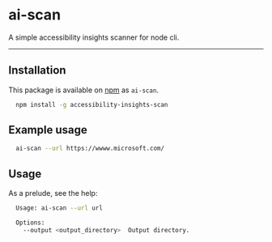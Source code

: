 <!--
Copyright (c) Microsoft Corporation. All rights reserved.
Licensed under the MIT License.
-->

# ai-scan

A simple accessibility insights scanner for node cli.

---

## Installation

This package is available on [npm](http://npmjs.com) as `ai-scan`.

```sh
  npm install -g accessibility-insights-scan
```

## Example usage

```sh
  ai-scan --url https://wwww.microsoft.com/
```

## Usage

As a prelude, see the help:

```sh
  Usage: ai-scan --url url

  Options:
    --output <output_directory>  Output directory.
```
